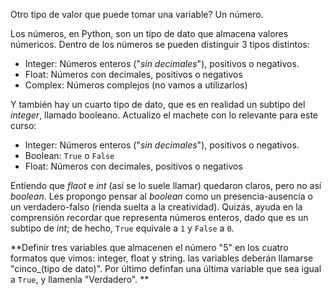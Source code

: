 Otro tipo de valor que puede tomar una variable?
Un número.

Los números, en Python, son un tipo de dato que almacena valores númericos. Dentro de los números se pueden distinguir 3 tipos distintos:

* Integer: Números enteros ("_sin decimales_"), positivos o negativos.
* Float: Números con decimales, positivos o negativos
* Complex: Números complejos (no vamos a utilizarlos)

Y también hay un cuarto tipo de dato, que es en realidad un subtipo del _integer_, llamado booleano. Actualizo el machete con lo relevante para este curso:

* Integer: Números enteros ("_sin decimales_"), positivos o negativos.
 * Boolean: `True` o `False`
* Float: Números con decimales, positivos o negativos

Entiendo que _flaot_ e _int_ (así se lo suele llamar) quedaron claros, pero no así _boolean_. Les propongo pensar al _boolean_ como un presencia-ausencia o un verdadero-falso (rienda suelta a la creatividad). Quizás, ayuda en la comprensión recordar que representa números enteros, dado que es un subtipo de _int_; de hecho, `True` equivale a `1` y `False` a `0`.


**Definir tres variables que almacenen el número "5" en los cuatro formatos que vimos: integer, float y string. las variables deberán llamarse "cinco_(tipo de dato)". Por último definfan una última variable que sea igual a `True`, y llamenla "Verdadero".
**